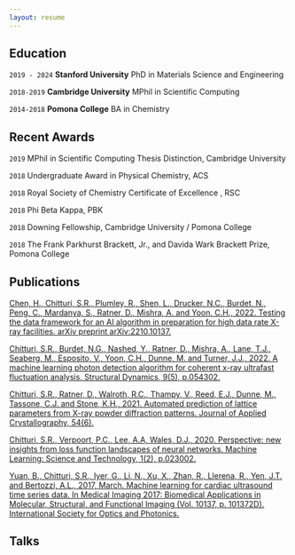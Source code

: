 ```yaml
---
layout: resume
---
```


## Education

`2019 - 2024`
__Stanford University__
PhD in Materials Science and Engineering 

`2018-2019`
__Cambridge University__
MPhil in Scientific Computing

`2014-2018`
__Pomona College__
BA in Chemistry

## Recent Awards

`2019`
MPhil in Scientific Computing Thesis Distinction, Cambridge University

`2018`
Undergraduate Award in Physical Chemistry, ACS

`2018`
Royal Society of Chemistry Certificate of Excellence , RSC 

`2018`
Phi Beta Kappa, PBK

`2018`
Downing Fellowship, Cambridge University / Pomona College

`2018`
The Frank Parkhurst Brackett, Jr., and Davida Wark Brackett Prize, Pomona College

## Publications

[Chen, H., Chitturi, S.R., Plumley, R., Shen, L., Drucker, N.C., Burdet, N., Peng, C., Mardanya, S., Ratner, D., Mishra, A. and Yoon, C.H., 2022. Testing the data framework for an AI algorithm in preparation for high data rate X-ray facilities. arXiv preprint arXiv:2210.10137.](https://arxiv.org/abs/2210.10137)

[Chitturi, S.R., Burdet, N.G., Nashed, Y., Ratner, D., Mishra, A., Lane, T.J., Seaberg, M., Esposito, V., Yoon, C.H., Dunne, M. and Turner, J.J., 2022. A machine learning photon detection algorithm for coherent x-ray ultrafast fluctuation analysis. Structural Dynamics, 9(5), p.054302.](https://aca.scitation.org/doi/full/10.1063/4.0000161)

[Chitturi, S.R., Ratner, D., Walroth, R.C., Thampy, V., Reed, E.J., Dunne, M., Tassone, C.J. and Stone, K.H., 2021. Automated prediction of lattice parameters from X-ray powder diffraction patterns. Journal of Applied Crystallography, 54(6).](http://scripts.iucr.org/cgi-bin/paper?vb5020)

[Chitturi, S.R., Verpoort, P.C., Lee, A.A, Wales, D.J., 2020. Perspective: new insights from loss function landscapes of neural networks. Machine Learning: Science and Technology, 1(2), p.023002.](https://iopscience.iop.org/article/10.1088/2632-2153/ab7aef)

[Yuan, B., Chitturi, S.R., Iyer, G., Li, N., Xu, X., Zhan, R., Llerena, R., Yen, J.T. and Bertozzi, A.L., 2017, March. Machine learning for cardiac ultrasound time series data. In Medical Imaging 2017: Biomedical Applications in Molecular, Structural, and Functional Imaging (Vol. 10137, p. 101372D). International Society for Optics and Photonics.](https://spie.org/Publications/Proceedings/Paper/10.1117/12.2254704?SSO=1)

## Talks

<!-- A list is also available [online](https://scholar.google.co.uk/citations?user=LTOTl0YAAAAJ) -->

<!-- ### Footer

Last updated: June 2020 -->


